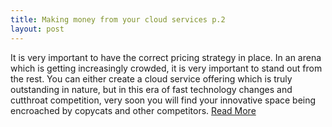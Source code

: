```yaml
---
title: Making money from your cloud services p.2
layout: post
---
```

It is very important to have the correct pricing strategy in place. In an arena which is getting increasingly crowded, it is very important to stand out from the rest. You can either create a cloud service offering which is truly outstanding in nature, but in this era of fast technology changes and cutthroat competition, very soon you will find your innovative space being encroached by copycats and other competitors. <a target="_blank" href="http://blog.zhaw.ch/icclab/making-money-from-your-cloud-services-part-2/">Read More</a>